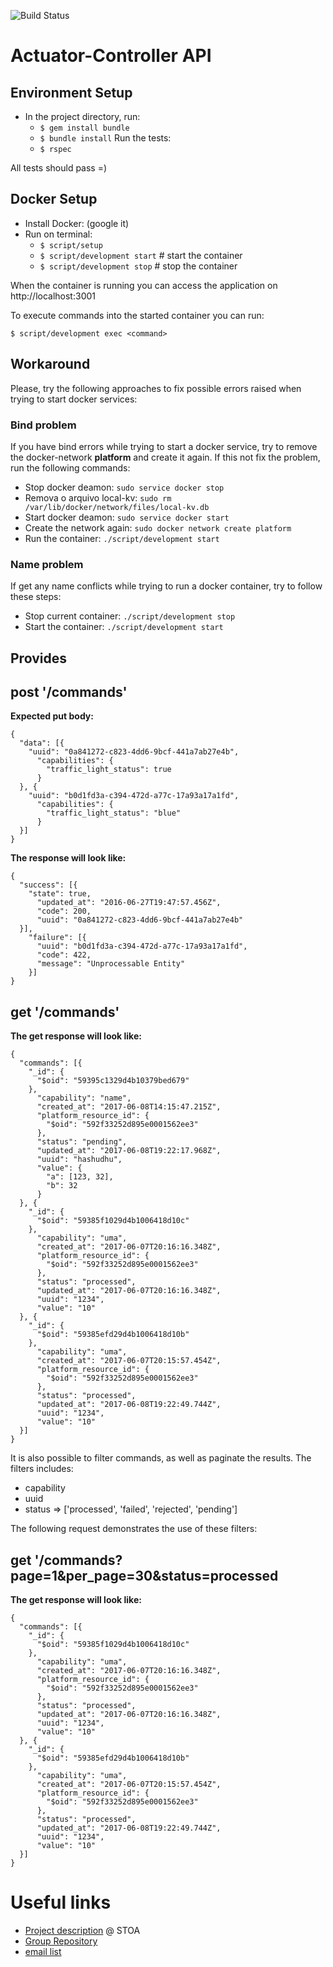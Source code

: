 ![Build Status](https://gitlab.com/interscity/interscity-platform/actuator-controller/badges/master/build.svg)

Actuator-Controller API
=====================

Environment Setup
-----------------

* In the project directory, run:
  * ```$ gem install bundle```
  * ```$ bundle install```
  Run the tests:
  * ```$ rspec```

All tests should pass =)

Docker Setup
------------

* Install Docker: (google it)
* Run on terminal:
  * ```$ script/setup```
  * ```$ script/development start``` # start the container
  * ```$ script/development stop```  # stop the container

When the container is running you can access the application on
http://localhost:3001

To execute commands into the started container you can run:

```$ script/development exec <command>```

## Workaround

Please, try the following approaches to fix possible errors raised when 
trying to start docker services:

### Bind problem

If you have bind errors while trying to start a docker service, try
to remove the docker-network **platform** and create it again. If this not fix
the problem, run the following commands:

* Stop docker deamon: ```sudo service docker stop```
* Remova o arquivo local-kv: ```sudo rm /var/lib/docker/network/files/local-kv.db```
* Start docker deamon: ```sudo service docker start```
* Create the network again: ```sudo docker network create platform```
* Run the container: ```./script/development start```

### Name problem

If get any name conflicts while trying to run a docker container, try to 
follow these steps:

* Stop current container: ```./script/development stop```
* Start the container: ```./script/development start```


Provides
--------

## post '/commands'

**Expected put body:**
```
{
  "data": [{
    "uuid": "0a841272-c823-4dd6-9bcf-441a7ab27e4b",
      "capabilities": {
        "traffic_light_status": true
      }
  }, {
    "uuid": "b0d1fd3a-c394-472d-a77c-17a93a17a1fd",
      "capabilities": {
        "traffic_light_status": "blue"
      }
  }]
}
```

**The response will look like:**
```
{
  "success": [{
    "state": true,
      "updated_at": "2016-06-27T19:47:57.456Z",
      "code": 200,
      "uuid": "0a841272-c823-4dd6-9bcf-441a7ab27e4b"
  }],
    "failure": [{
      "uuid": "b0d1fd3a-c394-472d-a77c-17a93a17a1fd",
      "code": 422,
      "message": "Unprocessable Entity"
    }]
}
```

## get '/commands'

**The get response will look like:**
```
{
  "commands": [{
    "_id": {
      "$oid": "59395c1329d4b10379bed679"
    },
      "capability": "name",
      "created_at": "2017-06-08T14:15:47.215Z",
      "platform_resource_id": {
        "$oid": "592f33252d895e0001562ee3"
      },
      "status": "pending",
      "updated_at": "2017-06-08T19:22:17.968Z",
      "uuid": "hashudhu",
      "value": {
        "a": [123, 32],
        "b": 32
      }
  }, {
    "_id": {
      "$oid": "59385f1029d4b1006418d10c"
    },
      "capability": "uma",
      "created_at": "2017-06-07T20:16:16.348Z",
      "platform_resource_id": {
        "$oid": "592f33252d895e0001562ee3"
      },
      "status": "processed",
      "updated_at": "2017-06-07T20:16:16.348Z",
      "uuid": "1234",
      "value": "10"
  }, {
    "_id": {
      "$oid": "59385efd29d4b1006418d10b"
    },
      "capability": "uma",
      "created_at": "2017-06-07T20:15:57.454Z",
      "platform_resource_id": {
        "$oid": "592f33252d895e0001562ee3"
      },
      "status": "processed",
      "updated_at": "2017-06-08T19:22:49.744Z",
      "uuid": "1234",
      "value": "10"
  }]
}
```

It is also possible to filter commands, as well as paginate the results.
The filters includes:
* capability
* uuid
* status => ['processed', 'failed', 'rejected', 'pending']

The following request demonstrates the use of these filters:

## get '/commands?page=1&per_page=30&status=processed

**The get response will look like:**
```
{
  "commands": [{
    "_id": {
      "$oid": "59385f1029d4b1006418d10c"
    },
      "capability": "uma",
      "created_at": "2017-06-07T20:16:16.348Z",
      "platform_resource_id": {
        "$oid": "592f33252d895e0001562ee3"
      },
      "status": "processed",
      "updated_at": "2017-06-07T20:16:16.348Z",
      "uuid": "1234",
      "value": "10"
  }, {
    "_id": {
      "$oid": "59385efd29d4b1006418d10b"
    },
      "capability": "uma",
      "created_at": "2017-06-07T20:15:57.454Z",
      "platform_resource_id": {
        "$oid": "592f33252d895e0001562ee3"
      },
      "status": "processed",
      "updated_at": "2017-06-08T19:22:49.744Z",
      "uuid": "1234",
      "value": "10"
  }]
}
```

Useful links
============

* [Project description](https://social.stoa.usp.br/poo2016/projeto/projeto-plataforma-cidades-inteligentes) @ STOA
* [Group Repository](https://gitlab.com/interscity/interscity-platform)
* [email list](https://groups.google.com/forum/#!forum/pci-lideres-equipe-de-organizacao-poo-ime-2016)
